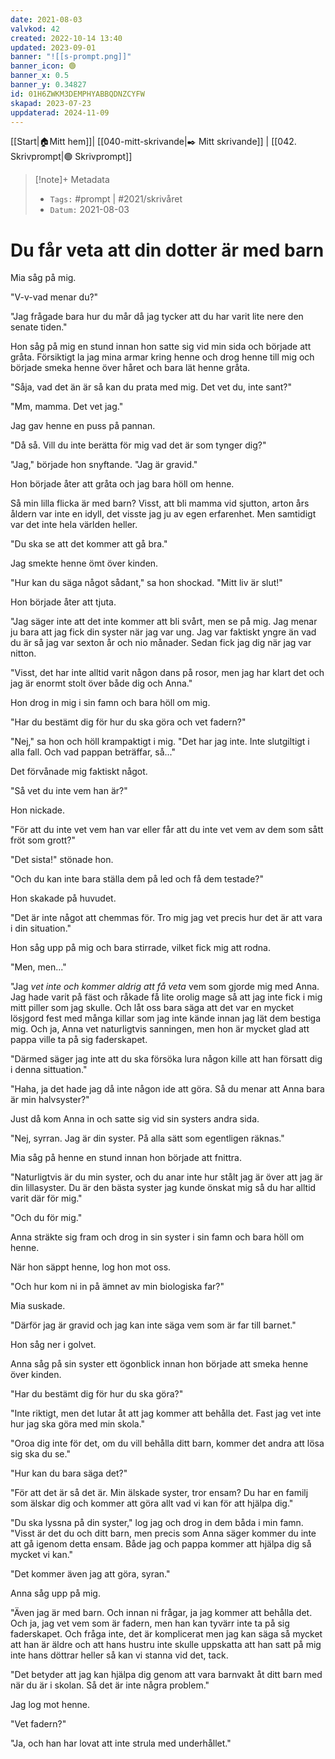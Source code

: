 ```yaml
---
date: 2021-08-03
valvkod: 42
created: 2022-10-14 13:40
updated: 2023-09-01
banner: "![[s-prompt.png]]"
banner_icon: 🟢
banner_x: 0.5
banner_y: 0.34827
id: 01H6ZWKM3DEMPHYABBQDNZCYFW
skapad: 2023-07-23
uppdaterad: 2024-11-09
---
```

[[Start|🏠Mitt hem]]| [[040-mitt-skrivande|✒️ Mitt skrivande]] | [[042. Skrivprompt|🟢 Skrivprompt]]

> [!note]+ Metadata
> * `Tags:`  #prompt | #2021/skrivåret
> * `Datum:` 2021-08-03

# Du får veta att din dotter är med barn

Mia såg på mig.

"V-v-vad menar du?"

"Jag frågade bara hur du mår då jag tycker att du har varit lite nere den senate tiden."

Hon såg på mig en stund innan hon satte sig vid min sida och började att gråta. Försiktigt la jag mina armar kring henne och drog henne till mig och började smeka henne över håret och bara lät henne gråta.

"Såja, vad det än är så kan du prata med mig. Det vet du, inte sant?"

"Mm, mamma. Det vet jag."

Jag gav henne en puss på pannan.

"Då så. Vill du inte berätta för mig vad det är som tynger dig?"

"Jag," började hon snyftande. "Jag är gravid."

Hon började åter att gråta och jag bara höll om henne.

Så min lilla flicka är med barn? Visst, att bli mamma vid sjutton, arton års åldern var inte en idyll, det visste jag ju av egen erfarenhet. Men samtidigt var det inte hela världen heller.

"Du ska se att det kommer att gå bra."

Jag smekte henne ömt över kinden.

"Hur kan du säga något sådant," sa hon shockad. "Mitt liv är slut!"

Hon började åter att tjuta.

"Jag säger inte att det inte kommer att bli svårt, men se på mig. Jag menar ju bara att jag fick din syster när jag var ung. Jag var faktiskt yngre än vad du är så jag var sexton år och nio månader. Sedan fick jag dig när jag var nitton.

"Visst, det har inte alltid varit någon dans på rosor, men jag har klart det och jag är enormt stolt över både dig och Anna."

Hon drog in mig i sin famn och bara höll om mig.

"Har du bestämt dig för hur du ska göra och vet fadern?"

"Nej," sa hon och höll krampaktigt i mig. "Det har jag inte. Inte slutgiltigt i alla fall. Och vad pappan beträffar, så..."

Det förvånade mig faktiskt något.

"Så vet du inte vem han är?"

Hon nickade.

"För att du inte vet vem han var eller får att du inte vet vem av dem som sått fröt som grott?"

"Det sista!" stönade hon.

"Och du kan inte bara ställa dem på led och få dem testade?"

Hon skakade på huvudet.

"Det är inte något att chemmas för. Tro mig jag vet precis hur det är att vara i din situation."

Hon såg upp på mig och bara stirrade, vilket fick mig att rodna.

"Men, men..."

"Jag *vet inte och kommer aldrig att få veta* vem som gjorde mig med Anna. Jag hade varit på fäst och råkade få lite orolig mage så att jag inte fick i mig mitt piller som jag skulle. Och låt oss bara säga att det var en mycket lösjgord fest med många killar som jag inte kände innan jag lät dem bestiga mig. Och ja, Anna vet naturligtvis sanningen, men hon är mycket glad att pappa ville ta på sig faderskapet.

"Därmed säger jag inte att du ska försöka lura någon kille att han försatt dig i denna sittuation."

"Haha, ja det hade jag då inte någon ide att göra. Så du menar att Anna bara är min halvsyster?"

Just då kom Anna in och satte sig vid sin systers andra sida.

"Nej, syrran. Jag är din syster. På alla sätt som egentligen räknas."

Mia såg på henne en stund innan hon började att fnittra.

"Naturligtvis är du min syster, och du anar inte hur stålt jag är över att jag är din lillasyster. Du är den bästa syster jag kunde önskat mig så du har alltid varit där för mig."

"Och du för mig."

Anna sträkte sig fram och drog in sin syster i sin famn och bara höll om henne.

När hon säppt henne, log hon mot oss.

"Och hur kom ni in på ämnet av min biologiska far?"

Mia suskade.

"Därför jag är gravid och jag kan inte säga vem som är far till barnet."

Hon såg ner i golvet.

Anna såg på sin syster ett ögonblick innan hon började att smeka henne över kinden.

"Har du bestämt dig för hur du ska göra?"

"Inte riktigt, men det lutar åt att jag kommer att behålla det. Fast jag vet inte hur jag ska göra med min skola."

"Oroa dig inte för det, om du vill behålla ditt barn, kommer det andra att lösa sig ska du se."

"Hur kan du bara säga det?"

"För att det är så det är. Min älskade syster, tror ensam? Du har en familj som älskar dig och kommer att göra allt vad vi kan för att hjälpa dig."

"Du ska lyssna på din syster," log jag och drog in dem båda i min famn. "Visst är det du och ditt barn, men precis som Anna säger kommer du inte att gå igenom detta ensam. Både jag och pappa kommer att hjälpa dig så mycket vi kan."

"Det kommer även jag att göra, syran."

Anna såg upp på mig.

"Även jag är med barn. Och innan ni frågar, ja jag kommer att behålla det. Och ja, jag vet vem som är fadern, men han kan tyvärr inte ta på sig faderskapet. Och fråga inte, det är komplicerat men jag kan säga så mycket att han är äldre och att hans hustru inte skulle uppskatta att han satt på mig inte hans döttrar heller så kan vi stanna vid det, tack.

"Det betyder att jag kan hjälpa dig genom att vara barnvakt åt ditt barn med när du är i skolan. Så det är inte några problem."

Jag log mot henne.

"Vet fadern?"

"Ja, och han har lovat att inte strula med underhållet."